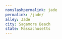 ```yaml
---
﻿nonslashpermalink: jade
permalink: /jade/
alley: Jade
city: Sagamore Beach
state: Massachusetts
---
```

